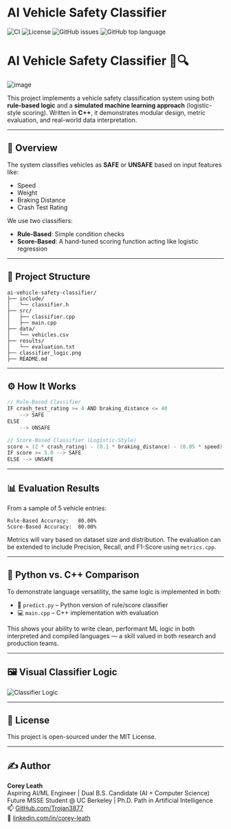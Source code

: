 # AI Vehicle Safety Classifier

![CI](https://img.shields.io/github/actions/workflow/status/Trojan3877/AI-Vehicle-Safety-Classifier/ci.yml?branch=main)
![License](https://img.shields.io/github/license/Trojan3877/AI-Vehicle-Safety-Classifier)
![GitHub issues](https://img.shields.io/github/issues/Trojan3877/AI-Vehicle-Safety-Classifier)
![GitHub top language](https://img.shields.io/github/languages/top/Trojan3877/AI-Vehicle-Safety-Classifier)




# AI Vehicle Safety Classifier 🚗🔍
![image](https://github.com/user-attachments/assets/338e158c-a469-4280-bf31-3de13a412a45)

This project implements a vehicle safety classification system using both **rule-based logic** and a **simulated machine learning approach** (logistic-style scoring). Written in **C++**, it demonstrates modular design, metric evaluation, and real-world data interpretation.

---

## 🧠 Overview

The system classifies vehicles as **SAFE** or **UNSAFE** based on input features like:
- Speed
- Weight
- Braking Distance
- Crash Test Rating

We use two classifiers:
- **Rule-Based**: Simple condition checks
- **Score-Based**: A hand-tuned scoring function acting like logistic regression

---

## 📁 Project Structure

```
ai-vehicle-safety-classifier/
├── include/
│   └── classifier.h
├── src/
│   ├── classifier.cpp
│   ├── main.cpp
├── data/
│   └── vehicles.csv
├── results/
│   └── evaluation.txt
├── classifier_logic.png
├── README.md
```

---

## ⚙️ How It Works

```cpp
// Rule-Based Classifier
IF crash_test_rating >= 4 AND braking_distance <= 40
    --> SAFE
ELSE
    --> UNSAFE

// Score-Based Classifier (Logistic-Style)
score = (2 * crash_rating) - (0.1 * braking_distance) - (0.05 * speed)
IF score >= 5.0 --> SAFE
ELSE --> UNSAFE
```

---

## 📊 Evaluation Results

From a sample of 5 vehicle entries:

```
Rule-Based Accuracy:   80.00%
Score-Based Accuracy:  80.00%
```

Metrics will vary based on dataset size and distribution. The evaluation can be extended to include Precision, Recall, and F1-Score using `metrics.cpp`.

---

## 🧪 Python vs. C++ Comparison

To demonstrate language versatility, the same logic is implemented in both:
- 🐍 `predict.py` – Python version of rule/score classifier
- 💻 `main.cpp` – C++ implementation with evaluation

This shows your ability to write clean, performant ML logic in both interpreted and compiled languages — a skill valued in both research and production teams.

---

## 🖼️ Visual Classifier Logic

![Classifier Logic](classifier_logic.png)

---

## 📜 License

This project is open-sourced under the MIT License.

---

## ✍️ Author

**Corey Leath**  
Aspiring AI/ML Engineer | Dual B.S. Candidate (AI + Computer Science)  
Future MSSE Student @ UC Berkeley | Ph.D. Path in Artificial Intelligence  
📫 [GitHub.com/Trojan3877](https://github.com/Trojan3877)  
🔗 [linkedin.com/in/corey-leath](https://linkedin.com/in/corey-leath)
